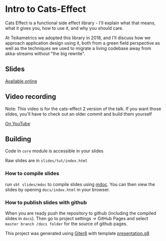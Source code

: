 # Intro to Cats-Effect

Cats Effect is a functional side effect library - I'll explain what that means, what it gives you, how to use it, and why you should care.

At Teikametrics we adopted this library in 2018, and I'll discuss how we approach application design using it, both from a green field perspective as well as the techniques we used to migrate a living codebase away from akka-streams without "the big rewrite".

## Slides

[Available online](https://daenyth.github.io/intro-cats-effect/)

## Video recording

Note: This video is for the cats-effect 2 version of the talk. If you want those slides, you'll have to check out an older commit and build them yourself

[On YouTube](https://www.youtube.com/watch?v=83pXEdCpY4A)

## Building

Code in `core` module is accessible in your slides

Raw slides are in `slides/tut/index.html`

### How to compile slides

run `sbt slides/mdoc` to compile slides using [mdoc][mdoc]. 
You can then view the slides by opening `docs/index.html` in your browser.

### How to publish slides with github

When you are ready push the repository to github (including the compiled slides in `docs`).
Then go to project settings -> GitHub Pages and select `master branch /docs folder` for 
the source of github pages.



This project was generated using [Giter8][g8] with template [presentation.g8][presentation.g8]


[g8]: http://www.foundweekends.org/giter8/
[presentation.g8]: https://github.com/julien-truffaut/presentation.g8
[mdoc]: https://scalameta.org/mdoc/
